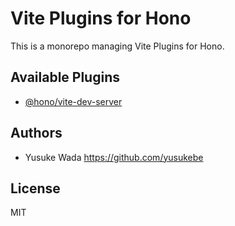 # Vite Plugins for Hono

This is a monorepo managing Vite Plugins for Hono.

## Available Plugins

- [@hono/vite-dev-server](./packages/dev-server/)

## Authors

- Yusuke Wada <https://github.com/yusukebe>

## License

MIT
